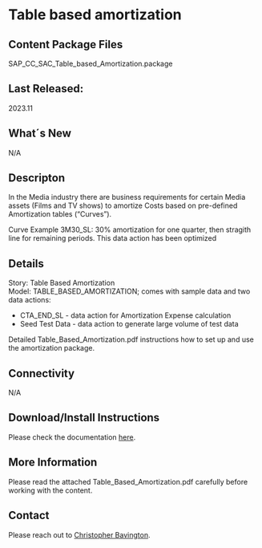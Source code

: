 # Table based amortization

## Content Package Files
SAP_CC_SAC_Table_based_Amortization.package

## Last Released:
2023.11

## What´s New
N/A

## Descripton
In the Media industry there are business requirements for certain Media assets (Films and TV shows) to amortize Costs based on pre-defined Amortization tables (“Curves”).

Curve Example 3M30_SL: 30% amortization for one quarter, then stragith line for remaining periods.
This data action has been optimized 

## Details
Story: Table Based Amortization       
Model: TABLE_BASED_AMORTIZATION; comes with sample data and two data actions:      
<ul>
<li>CTA_END_SL - data action for Amortization Expense calculation</li>
<li>Seed Test Data - data action to generate large volume of test data</li>
</ul>

Detailed Table_Based_Amortization.pdf instructions how to set up and use the amortization package.

## Connectivity
N/A


## Download/Install Instructions
Please check the documentation [here](https://help.sap.com/docs/SAP_ANALYTICS_CLOUD/42093f14b43c485fbe3adbbe81eff6c8/603e26204ce14bd8b5f9729a8123636f.html).

## More Information
Please read the attached Table_Based_Amortization.pdf carefully before working with the content.

## Contact
Please reach out to [Christopher Bavington](mailto:christopher.bavington@sap.com).
